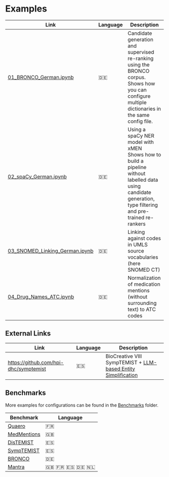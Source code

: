 # Examples

|Link|Language|Description|
|---|---|---|
|[01_BRONCO_German.ipynb](01_BRONCO_German.ipynb)|🇩🇪|Candidate generation and supervised re-ranking using the BRONCO corpus.<br>Shows how you can configure multiple dictionaries in the same config file.|
|[02_spaCy_German.ipynb](02_spaCy_German.ipynb)|🇩🇪|Using a spaCy NER model with xMEN<br>Shows how to build a pipeline without labelled data using candidate generation, type filtering and pre-trained re-rankers|
|[03_SNOMED_Linking_German.ipynb](03_SNOMED_Linking_German.ipynb)|🇩🇪|Linking against codes in UMLS source vocabularies (here SNOMED CT)|
|[04_Drug_Names_ATC.ipynb](04_Drug_Names_ATC.ipynb)|🇩🇪|Normalization of medication mentions (without surrounding text) to ATC codes|

## External Links

|Link|Language|Description|
|---|---|---|
| https://github.com/hpi-dhc/symptemist | 🇪🇸 | BioCreative VIII SympTEMIST + [LLM-based Entity Simplification](../xmen/data/simplification.py)  |

## Benchmarks

More examples for configurations can be found in the [Benchmarks](../benchmarks/benchmark) folder.

|Benchmark|Language|
|---|---|
|[Quaero](../benchmarks/benchmark/quaero.yaml)|🇫🇷|
|[MedMentions](../benchmarks/benchmark/medmentions_en.yaml)|🇬🇧|
|[DisTEMIST](../benchmarks/benchmark/distemist.yaml)|🇪🇸|
|[SympTEMIST](../benchmarks/benchmark/symptemist.yaml)|🇪🇸|
|[BRONCO](../benchmarks/benchmark/bronco.yaml)|🇩🇪|
|[Mantra](../benchmarks/benchmark/mantra.yaml)|🇬🇧 🇫🇷 🇪🇸 🇩🇪 🇳🇱|
